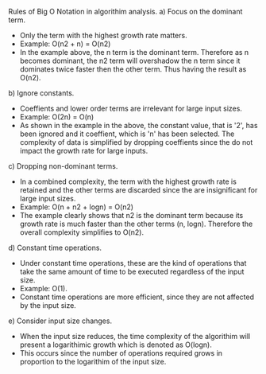 Rules of Big O Notation in algorithim analysis.
a) Focus on the dominant term.
- Only the term with the highest growth rate matters.
- Example: O(n2 + n) = O(n2)
- In the example above, the n term is the dominant term. Therefore as n becomes dominant, the n2 term will overshadow the n term since it dominates twice faster then the other term. Thus having the result as O(n2).

b) Ignore constants.
- Coeffients and lower order terms are irrelevant for large input sizes.
- Example: O(2n) = O(n)
- As shown in the example in the above, the constant value, that is '2', has been ignored and it coeffient, which is 'n' has been selected. The complexity of data is simplified by dropping coeffients since the do not impact the growth rate for large inputs.

c) Dropping non-dominant terms.
- In a combined complexity, the term with the highest growth rate is retained and the other terms are discarded since the are insignificant for large input sizes.
- Example: O(n + n2 + logn) = O(n2)
- The example clearly shows that n2 is the dominant term because its growth rate is much faster than the other terms (n, logn). Therefore the overall complexity simplifies to O(n2).

d) Constant time operations.
- Under constant time operations, these are the kind of operations that take the same amount of time to be executed regardless of the input size.
- Example: O(1).
- Constant time operations are more efficient, since they are not affected by the input size.

e) Consider input size changes.
- When the input size reduces, the time complexity of the algorithim will present a logarithimic growth which is denoted as O(logn).
- This occurs since the number of operations required grows in proportion to the logarithim of the input size.
  
